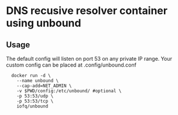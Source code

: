 # DNS recusive resolver container using unbound

## Usage

The default config will listen on port 53 on any private IP range.
Your custom config can be placed at .config/unbound.conf

```
  docker run -d \
    --name unbound \
    --cap-add=NET_ADMIN \
    -v $PWD/config:/etc/unbound/ #optional \
    -p 53:53/udp \
    -p 53:53/tcp \
    iofq/unbound
```

